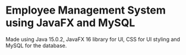# Employee Management System using JavaFX and MySQL
Made using Java 15.0.2, JavaFX 16 library for UI, CSS for UI styling and MySQL for the database.
